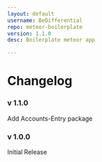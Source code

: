 ```yaml
---
layout: default
username: BeDifferential
repo: meteor-boilerplate 
version: 1.1.0
desc: Boilerplate meteor app

---
```

# Changelog

### v 1.1.0

Add Accounts-Entry package

### v 1.0.0

Initial Release
